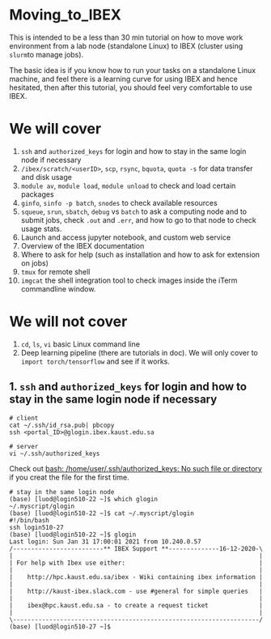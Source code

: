 # Moving_to_IBEX

This is intended to be a less than 30 min tutorial on how to move work environment 
from a lab node (standalone Linux) to IBEX (cluster using `slurm`to manage jobs). 

The basic idea is if you know how to run your tasks on a standalone Linux machine, 
and feel there is a learning curve for using IBEX and hence hesitated, 
then after this tutorial, you should feel very comfortable to use IBEX. 

# We will cover 

1. `ssh` and `authorized_keys` for login and how to stay in the same login node if necessary
2. `/ibex/scratch/<userID>`, `scp`, `rsync`, `bquota`, `quota -s` for data transfer and disk usage 
3. `module av`, `module load`, `module unload` to check and load certain packages
4. `ginfo`, `sinfo -p batch`, `snodes` to check available resources
5. `squeue`, `srun`, `sbatch`, `debug` vs `batch` to ask a computing node and to submit jobs, check `.out` and `.err`, and how to go to that node to check usage stats. 
6. Launch and access jupyter notebook, and custom web service
7. Overview of the IBEX documentation
8. Where to ask for help (such as installation and how to ask for extension on jobs)
9. `tmux` for remote shell
10. `imgcat` the shell integration tool to check images inside the iTerm commandline window.

# We will not cover

1. `cd`, `ls`, `vi` basic Linux command line
2. Deep learning pipeline (there are tutorials in doc). We will only cover to `import torch/tensorflow` and see if it works. 

## 1. `ssh` and `authorized_keys` for login and how to stay in the same login node if necessary


```shell
# client
cat ~/.ssh/id_rsa.pub| pbcopy
ssh <portal_ID>@glogin.ibex.kaust.edu.sa
```

```shell
# server
vi ~/.ssh/authorized_keys
```

Check out [bash: /home/user/.ssh/authorized_keys: No such file or directory](https://askubuntu.com/questions/466549/bash-home-user-ssh-authorized-keys-no-such-file-or-directory) if you creat the file for the first time. 

```shell
# stay in the same login node
(base) [luod@login510-22 ~]$ which glogin
~/.myscript/glogin
(base) [luod@login510-22 ~]$ cat ~/.myscript/glogin
#!/bin/bash
ssh login510-27
(base) [luod@login510-22 ~]$ glogin
Last login: Sun Jan 31 17:00:01 2021 from 10.240.0.57
/-------------------------** IBEX Support **--------------16-12-2020-\
|                                                                    |
| For help with Ibex use either:                                     |
|                                                                    |
|    http://hpc.kaust.edu.sa/ibex - Wiki containing ibex information |
|                                                                    |
|    http://kaust-ibex.slack.com - use #general for simple queries   |
|                                                                    |
|    ibex@hpc.kaust.edu.sa - to create a request ticket              |
|                                                                    |
\--------------------------------------------------------------------/
(base) [luod@login510-27 ~]$
```
